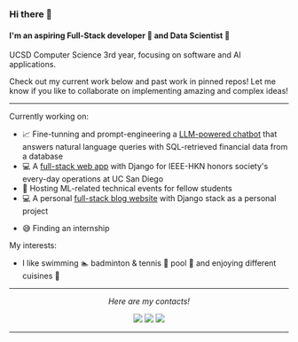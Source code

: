 ### Hi there 👋

#### I'm an aspiring Full-Stack developer :iphone: and Data Scientist :floppy_disk:

UCSD Computer Science 3rd year, focusing on software and AI applications.


Check out my current work below and past work in pinned repos! Let me know if you like to collaborate on implementing amazing and complex ideas!

---

Currently working on:
- 📈 Fine-tunning and prompt-engineering a [LLM-powered chatbot](https://github.com/PIMCO1B-BTTAI/PIMCO-Text2SQL) that answers natural language queries with SQL-retrieved financial data from a database
- :computer: A [full-stack web app](https://github.com/HKN-UCSD/hkn-portal) with Django for IEEE-HKN honors society's every-day operations at UC San Diego
- :speech_balloon: Hosting ML-related technical events for fellow students
- :computer: A personal [full-stack blog website](https://github.com/OscarKhaing/Full-Stack_Blog) with Django stack as a personal project
<!--- - :globe_with_meridians: Learning Computer Networks Design and building [Network Protocols (TCP/IP) in C](https://github.com/OscarKhaing/Computer-Networks)--->
- :sweat_smile: Finding an internship
<!---  --->
<!--- - :pear: Recognizing plant sexes with AI/ML --->
<!--- - ⚛️ Writing documentation of Perl scripts for molecular data analysis --->

My interests:
- I like swimming :swimmer: badminton & tennis :tennis: pool :8ball: and enjoying different cuisines :ramen: 

<!--
I also have 1500 hours on Dota 2 and Valorant each... but that shouldn't go on my profile so I put it as comment instead.
-->


<hr>
<p align="center">
  <i>Here are my contacts!</i>

<p align="center">
<a href= "https://github.com/OscarKhaing/"><img src="https://img.icons8.com/material-outlined/30/000000/github.png"/></a>
<a href= "https://www.linkedin.com/in/oscar-khaing/"><img src="https://img.icons8.com/material-outlined/30/000000/linkedin.png"/></a>
<a href= "akhaing@ucsd.edu"><img src="https://img.icons8.com/material-outlined/30/000000/email.png"/></a>
<!-- <a href= "https://okhaing.com"><img src="https://img.icons8.com/material-outlined/27/000000/geography.png"/></a> -->
</p>

</p>

---

<!--- design inspiration sources: https://github.com/halfrost/ --->
<!--- other designs that I like a lot:
https://github.com/caneco/caneco/blob/master/README.md
https://github.com/RaoHai/RaoHai/blob/master/README.md
--->

